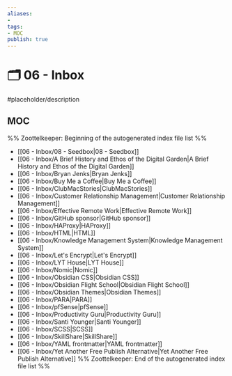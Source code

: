 ```yaml
---
aliases:
- 
tags: 
- MOC
publish: true
---
```


# 🗂️ 06 - Inbox

#placeholder/description 

## MOC

%% Zoottelkeeper: Beginning of the autogenerated index file list  %%
-  [[06 - Inbox/08 - Seedbox|08 - Seedbox]]
-  [[06 - Inbox/A Brief History and Ethos of the Digital Garden|A Brief History and Ethos of the Digital Garden]]
-  [[06 - Inbox/Bryan Jenks|Bryan Jenks]]
-  [[06 - Inbox/Buy Me a Coffee|Buy Me a Coffee]]
-  [[06 - Inbox/ClubMacStories|ClubMacStories]]
-  [[06 - Inbox/Customer Relationship Management|Customer Relationship Management]]
-  [[06 - Inbox/Effective Remote Work|Effective Remote Work]]
-  [[06 - Inbox/GitHub sponsor|GitHub sponsor]]
-  [[06 - Inbox/HAProxy|HAProxy]]
-  [[06 - Inbox/HTML|HTML]]
-  [[06 - Inbox/Knowledge Management System|Knowledge Management System]]
-  [[06 - Inbox/Let's Encrypt|Let's Encrypt]]
-  [[06 - Inbox/LYT House|LYT House]]
-  [[06 - Inbox/Nomic|Nomic]]
-  [[06 - Inbox/Obsidian CSS|Obsidian CSS]]
-  [[06 - Inbox/Obsidian Flight School|Obsidian Flight School]]
-  [[06 - Inbox/Obsidian Themes|Obsidian Themes]]
-  [[06 - Inbox/PARA|PARA]]
-  [[06 - Inbox/pfSense|pfSense]]
-  [[06 - Inbox/Productivity Guru|Productivity Guru]]
-  [[06 - Inbox/Santi Younger|Santi Younger]]
-  [[06 - Inbox/SCSS|SCSS]]
-  [[06 - Inbox/SkillShare|SkillShare]]
-  [[06 - Inbox/YAML frontmatter|YAML frontmatter]]
-  [[06 - Inbox/Yet Another Free Publish Alternative|Yet Another Free Publish Alternative]]
%% Zoottelkeeper: End of the autogenerated index file list  %%
